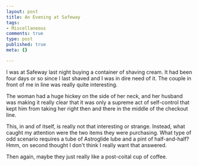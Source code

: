```yaml
--- 
layout: post
title: An Evening at Safeway
tags: 
- Miscellaneous
comments: true
type: post
published: true
meta: {}

---
```

I was at Safeway last night buying a container of shaving cream. It had been four days or so since I last shaved and I was in dire need of it. The couple in front of me in line was really quite interesting.

  The woman had a huge hickey on the side of her neck, and her husband was making it really clear that it was only a supreme act of self-control that kept him from taking her right then and there in the middle of the checkout line.

  This, in and of itself, is really not that interesting or strange. Instead, what caught my attention were the two items they were purchasing. What type of odd scenario requires a tube of Astroglide lube and a pint of half-and-half? Hmm, on second thought I don't think I really want that answered.

  Then again, maybe they just really like a post-coital cup of coffee.
